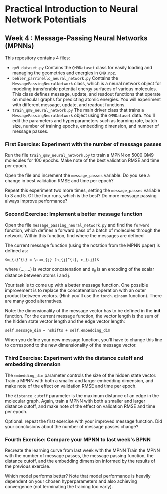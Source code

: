 # Practical Introduction to Neural Network Potentials
## Week 4 : Message-Passing Neural Networks (MPNNs)

This repository contains 4 files:

* `qm9_dataset.py` Contains the `QM9Dataset` class for easily loading and managing the geometries and energies in `QM9.npz`.
* `behler_parrinello_neural_network.py` Contains the `MessagePassingNeuralNetwork` class, which is a neural network object for modeling transferable potential energy surfaces of various molecules. This class defines message, update, and readout functions that operate on molecular graphs for predicting atomic energies. You will experiment with different message, update, and readout functions.
* `train_qm9_neural_network.py` The main driver class that trains a `MessagePassingNeuralNetwork` object using the `QM9Dataset` data. You'll edit the parameters and hyperparameters such as learning rate, batch size, number of training epochs, embedding dimension, and number of message passes.

### First Exercise: Experiment with the number of message passes

Run the file `train_qm9_neural_network.py` to train a MPNN on 5000 QM9 molecules for 100 epochs.
Make note of the best validation RMSE and time per epoch.

Open the file and increment the `message_passes` variable.
Do you see a change in best validation RMSE and time per epoch?

Repeat this experiment two more times, setting the `message_passes` variable to 3 and 5.
Of the four runs, which is the best?
Do more message passing always improve performance?

### Second Exercise: Implement a better message function

Open the file `message_passing_neural_network.py` and find the `forward` function, which defines a 
forward pass of a batch of molecules through the network.
Within this function, find where the messages are defined

The current message function (using the notation from the MPNN paper) is defined as:
```
$m_{i}^{t} = \sum_{j} (h_{j}^{t}, e_{ij})$
```
where $(... , ...)$ is vector concatenation and $e_{ij}$ is an encoding of the scalar distance between atoms $i$ and $j$.

Your task is to come up with a better message function.
One possible improvement is to replace the concatenation operation with an outer product between vectors. (Hint: you'll use the `torch.einsum` function).
There are many good alternatives.

Note: the dimensionality of the message vector has to be defined in the __init__ function.
For the current message function, the vector length is the sum of the hidden state vector length and the edge vector length:
```
self.message_dim = nshifts + self.embedding_dim
```
When you define your new message function, you'll have to change this line to correspond to the new dimensionality of the message vector.


### Third Exercise: Experiment with the distance cutoff and embedding dimension

The `embedding_dim` parameter controls the size of the hidden state vector.
Train a MPNN with both a smaller and larger embedding dimension, and make note of the effect on validation RMSE and time per epoch.

The `distance_cutoff` parameter is the maximum distance of an edge in the molecular graph.
Again, train a MPNN with both a smaller and larger distance cutoff, and make note of the effect on validation RMSE and time per epoch.

Optional: repeat the first exercise with your improved message function.
Did your conclusions about the number of message passes change?

### Fourth Exercise: Compare your MPNN to last week's BPNN

Recreate the learning curve from last week with the MPNN
Train the MPNN with the number of message passes, the message passing function, the distance cutoff, and the embedding dimension informed by the results of the previous exercise.

Which model performs better?
Note that model performance is heavily dependent on your chosen hyperparameters and also achieving convergence (not terminating the training too early).
